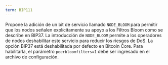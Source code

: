 ```yaml
---
term: BIP111
---
```


Propone la adición de un bit de servicio llamado `NODE_BLOOM` para permitir que los nodos señalen explícitamente su apoyo a los Filtros Bloom como se describe en BIP37. La introducción de `NODE_BLOOM` permite a los operadores de nodos deshabilitar este servicio para reducir los riesgos de DoS. La opción BIP37 está deshabilitada por defecto en Bitcoin Core. Para habilitarla, el parámetro `peerbloomfilters=1` debe ser ingresado en el archivo de configuración.